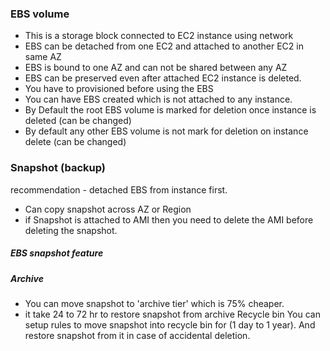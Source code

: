 
### EBS volume 

- This is a storage block connected to EC2 instance using network
- EBS  can be detached from one EC2 and attached to another EC2 in same AZ
- EBS is bound to one AZ and can not be shared between any AZ
- EBS can be preserved even after attached EC2 instance is deleted.
- You have to provisioned before using the EBS
- You can have EBS created which is not attached to any instance.
- By Default the root EBS volume is marked for deletion once instance is deleted (can be changed)
- By default any other EBS volume is not mark for deletion on instance delete (can be changed)

### Snapshot (backup)

recommendation - detached EBS from instance first.

- Can copy snapshot across AZ or Region
- if Snapshot is attached to AMI then you need to delete the AMI before deleting the snapshot.

##### EBS snapshot feature
 ##### Archive
 - You can move snapshot to 'archive tier' which is 75% cheaper.
 - it take 24 to 72 hr to restore snapshot from archive
Recycle bin
You can setup rules to move snapshot into recycle bin for (1 day to 1 year).
And restore snapshot from it in case of accidental deletion.
